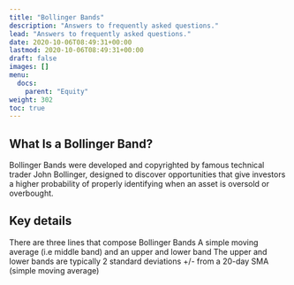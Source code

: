 ```yaml
---
title: "Bollinger Bands"
description: "Answers to frequently asked questions."
lead: "Answers to frequently asked questions."
date: 2020-10-06T08:49:31+00:00
lastmod: 2020-10-06T08:49:31+00:00
draft: false
images: []
menu:
  docs:
    parent: "Equity"
weight: 302
toc: true
---
```


## What Is a Bollinger Band?
Bollinger Bands were developed and copyrighted by famous technical trader John Bollinger, designed to discover opportunities that give investors a higher probability of properly identifying when an asset is oversold or overbought.
## Key details
There are three lines that compose Bollinger Bands
A simple moving average (i.e middle band) and an upper and lower band
The upper and lower bands are typically 2 standard deviations +/- from a 20-day SMA (simple moving average)
